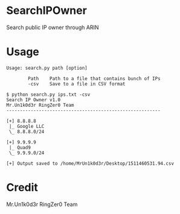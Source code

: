 # SearchIPOwner
Search public IP owner through ARIN

# Usage
```
Usage: search.py path [option]

        Path    Path to a file that contains bunch of IPs
        -csv    Save to a file in CSV format
```

```
$ python search.py ips.txt -csv
Search IP Owner v1.0
Mr.Un1k0d3r RingZer0 Team
---------------------------------------------------------

[+] 8.8.8.8
 |_ Google LLC
 \_ 8.8.8.0/24

[+] 9.9.9.9
 |_ Quad9
 \_ 9.9.9.0/24

[+] Output saved to /home/MrUn1k0d3r/Desktop/1511460531.94.csv
```

# Credit
Mr.Un1k0d3r RingZer0 Team
